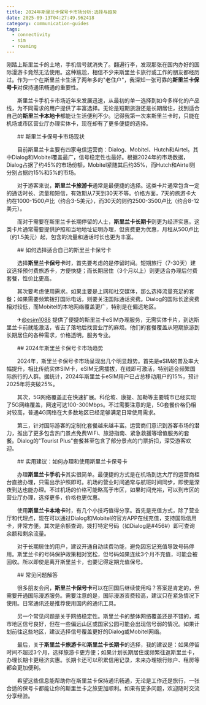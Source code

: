 ```yaml
---
title: 2024年斯里兰卡保号卡市场分析:选择与趋势
date: 2025-09-13T04:27:49.962418
category: communication-guides
tags:
  - connectivity
  - sim
  - roaming
---
```


刚踏上斯里兰卡的土地，手机信号就消失了。翻遍行李，发现那张在国内办好的国际漫游卡竟然无法使用。这种尴尬，相信不少来斯里兰卡旅行或工作的朋友都经历过。作为一个在斯里兰卡生活了两年多的"老住户"，我深知一张可靠的**斯里兰卡保号卡**对保持通讯畅通的重要性。

　　斯里兰卡手机卡市场近年来发展迅速，从最初的单一选择到如今多样化的产品线，为不同需求的用户提供了丰富选择。无论是短期旅游还是长期居住，找到适合自己的**斯里兰卡本地卡**都能让生活便利不少。记得我第一次来斯里兰卡时，只能在机场或市区营业厅办理实体卡，现在却有了更多便捷的选择。

　　## 斯里兰卡保号卡市场现状

　　目前斯里兰卡主要有四家电信运营商：Dialog、Mobitel、Hutch和Airtel。其中Dialog和Mobitel覆盖最广，信号稳定性也最好。根据2024年的市场数据，Dialog占据了约45%的市场份额，Mobitel紧随其后约35%，而Hutch和Airtel则分别占据约15%和5%的市场。

　　对于游客来说，**斯里兰卡旅游卡**通常是最便捷的选择。这类卡片通常包含一定的通话时长、流量和短信，有效期从7天到30天不等。价格方面，7天的旅游卡大约在1000-1500卢比（约合3-5美元），而30天的则约2500-3500卢比（约合8-12美元）。

　　而对于需要在斯里兰卡长期停留的人士，**斯里兰卡长期卡**则更为经济实惠。这类卡片通常需要提供护照和当地地址证明办理，但资费更为优惠，月租从500卢比（约1.5美元）起，包含的流量和通话时长也更为丰富。

　　## 如何选择适合自己的斯里兰卡保号卡

　　选择**斯里兰卡保号卡**时，首先要考虑的是停留时间。短期旅行（7-30天）建议选择预付费旅游卡，方便快捷；而长期居住（3个月以上）则更适合办理后付费套餐，性价比更高。

　　其次要考虑使用需求。如果主要是上网和社交媒体，那么选择流量充足的套餐；如果需要频繁拨打国际电话，则要关注国际通话资费。Dialog的国际长途资费相对较低，而Mobitel的本地网络覆盖更广，特别是在偏远地区。

　　✈[@esim1088](https://t.me/s/esim1088) 提供了便捷的斯里兰卡eSIM办理服务，无需实体卡片，到达斯里兰卡前就能激活，省去了落地后找营业厅的麻烦。他们的套餐覆盖从短期旅游到长期居住的各种需求，价格透明，服务专业。

　　## 2024年斯里兰卡保号卡市场趋势

　　2024年，斯里兰卡保号卡市场呈现出几个明显趋势。首先是eSIM的普及率大幅提升，相比传统实体SIM卡，eSIM无需插拔，在线即可激活，特别适合频繁国际旅行的人群。据统计，2024年斯里兰卡eSIM用户已占总移动用户的15%，预计2025年将突破25%。

　　其次，5G网络覆盖正在快速扩展。科伦坡、康提、加勒等主要城市已经实现了5G网络覆盖，网速可达100-300Mbps。不过需要注意的是，5G套餐价格仍相对较高，普通4G网络在大多数地区已经足够满足日常使用需求。

　　第三，针对国际游客的定制化套餐越来越丰富。运营商们意识到游客市场的潜力，推出了更多包含热门景点免费WiFi、旅游指南、紧急救援等增值服务的套餐。Dialog的"Tourist Plus"套餐甚至包含了部分景点的门票折扣，深受游客欢迎。

　　## 实用建议：如何办理和使用斯里兰卡保号卡

　　办理**斯里兰卡手机卡**其实很简单。最便捷的方式是在机场到达大厅的运营商柜台直接办理，只需出示护照即可。机场的营业时间通常与航班时间同步，即使是深夜到达也能办理。不过机场的价格可能略高于市区，如果时间充裕，可以到市区的营业厅办理，选择更多，价格也更优惠。

　　使用**斯里兰卡本地卡**时，有几个小技巧值得分享。首先是充值方式，除了营业厅和代理点，现在可以通过Dialog和Mobitel的官方APP在线充值，支持国际信用卡，非常方便。其次是余额查询，拨打特定号码（如Dialog是#456#）即可查询余额和剩余流量。

　　对于长期居住的用户，建议开通自动续费功能，避免因忘记充值导致号码停用。斯里兰卡的号码保护政策相对宽松，但号码如果连续3个月不充值，可能会被回收。所以即使是离开斯里兰卡，也要记得定期充值保号。

　　## 常见问题解答

　　很多朋友会问，**斯里兰卡保号卡**可以在回国后继续使用吗？答案是肯定的，但需要开通国际漫游服务。需要注意的是，国际漫游资费较高，建议只在紧急情况下使用。日常通讯还是推荐使用国内的通讯工具。

　　另一个常见问题是关于网络稳定性。斯里兰卡的整体网络覆盖还是不错的，城市地区信号良好，但在一些偏远山区或国家公园可能会出现信号弱的情况。如果计划前往这些地区，建议选择信号覆盖更好的Dialog或Mobitel网络。

　　最后，关于**斯里兰卡旅游卡**和**斯里兰卡长期卡**的选择，我的建议是：如果停留时间不超过3个月，选择旅游卡更方便；如果计划长期居住或频繁往返斯里兰卡，办理长期卡更经济实惠。长期卡还可以积累信用记录，未来办理银行账户、租房等都会更加便利。

　　希望这些信息能帮助你在斯里兰卡保持通讯畅通，无论是工作还是旅行，一张合适的保号卡都能让你的斯里兰卡之旅更加顺利。如果有更多问题，欢迎随时交流分享经验。